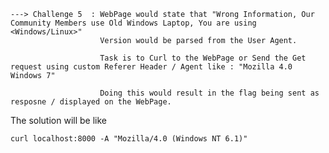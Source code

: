 ```
---> Challenge 5  : WebPage would state that "Wrong Information, Our Community Members use Old Windows Laptop, You are using <Windows/Linux>"
					Version would be parsed from the User Agent.

					Task is to Curl to the WebPage or Send the Get request using custom Referer Header / Agent like : "Mozilla 4.0 Windows 7"

					Doing this would result in the flag being sent as resposne / displayed on the WebPage.
```

The solution will be like

`curl localhost:8000 -A "Mozilla/4.0 (Windows NT 6.1)"`
